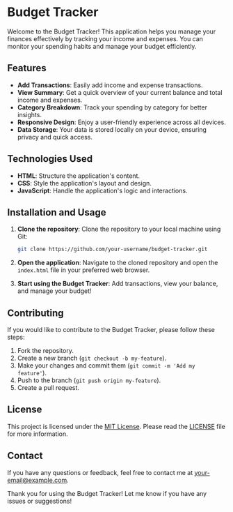 # Budget Tracker

Welcome to the Budget Tracker! This application helps you manage your finances effectively by tracking your income and expenses. You can monitor your spending habits and manage your budget efficiently.

## Features

- **Add Transactions**: Easily add income and expense transactions.
- **View Summary**: Get a quick overview of your current balance and total income and expenses.
- **Category Breakdown**: Track your spending by category for better insights.
- **Responsive Design**: Enjoy a user-friendly experience across all devices.
- **Data Storage**: Your data is stored locally on your device, ensuring privacy and quick access.

## Technologies Used

- **HTML**: Structure the application's content.
- **CSS**: Style the application's layout and design.
- **JavaScript**: Handle the application's logic and interactions.

## Installation and Usage

1. **Clone the repository**: Clone the repository to your local machine using Git:

    ```bash
    git clone https://github.com/your-username/budget-tracker.git
    ```

2. **Open the application**: Navigate to the cloned repository and open the `index.html` file in your preferred web browser.

3. **Start using the Budget Tracker**: Add transactions, view your balance, and manage your budget!

## Contributing

If you would like to contribute to the Budget Tracker, please follow these steps:

1. Fork the repository.
2. Create a new branch (`git checkout -b my-feature`).
3. Make your changes and commit them (`git commit -m 'Add my feature'`).
4. Push to the branch (`git push origin my-feature`).
5. Create a pull request.

## License

This project is licensed under the [MIT License](LICENSE). Please read the [LICENSE](LICENSE) file for more information.

## Contact

If you have any questions or feedback, feel free to contact me at [your-email@example.com](mailto:your-email@example.com).

Thank you for using the Budget Tracker! Let me know if you have any issues or suggestions!
